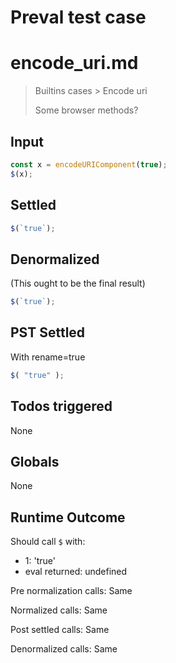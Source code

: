 # Preval test case

# encode_uri.md

> Builtins cases > Encode uri
>
> Some browser methods?

## Input

`````js filename=intro
const x = encodeURIComponent(true);
$(x);
`````


## Settled


`````js filename=intro
$(`true`);
`````


## Denormalized
(This ought to be the final result)

`````js filename=intro
$(`true`);
`````


## PST Settled
With rename=true

`````js filename=intro
$( "true" );
`````


## Todos triggered


None


## Globals


None


## Runtime Outcome


Should call `$` with:
 - 1: 'true'
 - eval returned: undefined

Pre normalization calls: Same

Normalized calls: Same

Post settled calls: Same

Denormalized calls: Same
